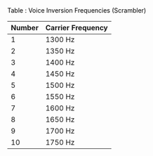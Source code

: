 <p style="line-height: 16px; margin-bottom: 0cm; background: none; caret-color: rgb(0, 0, 0); color: rgb(0, 0, 0); font-style: normal; font-variant-caps: normal; font-weight: 400; letter-spacing: normal; orphans: auto; text-align: start; text-indent: 0px; text-transform: none; white-space: normal; widows: auto; word-spacing: 0px; -webkit-text-stroke-width: 0px; text-decoration: none; break-after: avoid;">Table : Voice Inversion Frequencies (Scrambler)</p><center style="caret-color: rgb(0, 0, 0); color: rgb(0, 0, 0); font-style: normal; font-variant-caps: normal; font-weight: 400; letter-spacing: normal; orphans: auto; text-indent: 0px; text-transform: none; white-space: normal; widows: auto; word-spacing: 0px; -webkit-text-stroke-width: 0px; text-decoration: none;">

Number | Carrier Frequency
-- | --
1 | 1300 Hz
2 | 1350 Hz
3 | 1400 Hz
4 | 1450 Hz
5 | 1500 Hz
6 | 1550 Hz
7 | 1600 Hz
8 | 1650 Hz
9 | 1700 Hz
10 | 1750 Hz

</center><p style="line-height: 18.4px; margin-bottom: 0.25cm; background: none; caret-color: rgb(0, 0, 0); color: rgb(0, 0, 0); font-style: normal; font-variant-caps: normal; font-weight: 400; letter-spacing: normal; orphans: auto; text-align: start; text-indent: 0px; text-transform: none; white-space: normal; widows: auto; word-spacing: 0px; -webkit-text-stroke-width: 0px; text-decoration: none;"><br><br></p>